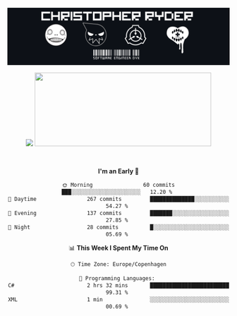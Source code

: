 
<!--
**Dikiv/Dikiv** is a ✨ _special_ ✨ repository because its `README.md` (this file) appears on your GitHub profile.

Here are some ideas to get you started:

- 🔭 I’m currently working on ...
- 🌱 I’m currently learning ...
- 👯 I’m looking to collaborate on ...
- 🤔 I’m looking for help with ...
- 💬 Ask me about ...
- 📫 How to reach me: ...
- 😄 Pronouns: ...
- ⚡ Fun fact: ...
-->
<p align="center">
  <img src="./assets/Banner1.png" alt="Banner"></a>
</p>
<p align="center">
<div style="text-align: center">
<img src="https://github-readme-stats.vercel.app/api?username=Dikiv&count_private=true&show_icons=true&theme=prussian" width="400">

<img src="https://readme-daily-quotes.vercel.app/api?theme=dark&author=Ice-T&quote=If+you+believe+that+I&#x27;m+a+cop+killer,+you+believe+David+Bowie+is+an+astronaut." width="400" height ="167">

</p>
<br />


<!--START_SECTION:waka-->
**I'm an Early 🐤** 

```text
🌞 Morning                60 commits          ███░░░░░░░░░░░░░░░░░░░░░░   12.20 % 
🌆 Daytime                267 commits         ██████████████░░░░░░░░░░░   54.27 % 
🌃 Evening                137 commits         ███████░░░░░░░░░░░░░░░░░░   27.85 % 
🌙 Night                  28 commits          █░░░░░░░░░░░░░░░░░░░░░░░░   05.69 % 
```


📊 **This Week I Spent My Time On** 

```text
🕑︎ Time Zone: Europe/Copenhagen

💬 Programming Languages: 
C#                       2 hrs 32 mins       █████████████████████████   99.31 % 
XML                      1 min               ░░░░░░░░░░░░░░░░░░░░░░░░░   00.69 % 
```


<!--END_SECTION:waka-->

</div>
